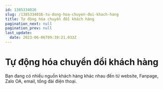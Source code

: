 ```yaml
---
id: 1385334016
slug: /1385334016-tu-dong-hoa-chuyen-đoi-khach-hang
title: Tự động hóa chuyển đổi khách hàng
pagination_next: null
pagination_prev: null
last_update:
  date: 2023-06-06T09:39:21.033Z
---
```


# Tự động hóa chuyển đổi khách hàng




Bạn đang có nhiều nguồn khách hàng khác nhau đến từ website, Fanpage, Zalo OA, email, tổng đài điện thoại.